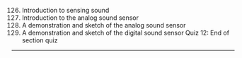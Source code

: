 126. Introduction to sensing sound
127. Introduction to the analog sound sensor
128. A demonstration and sketch of the analog sound sensor
129. A demonstration and sketch of the digital sound sensor
     Quiz 12: End of section quiz

---
